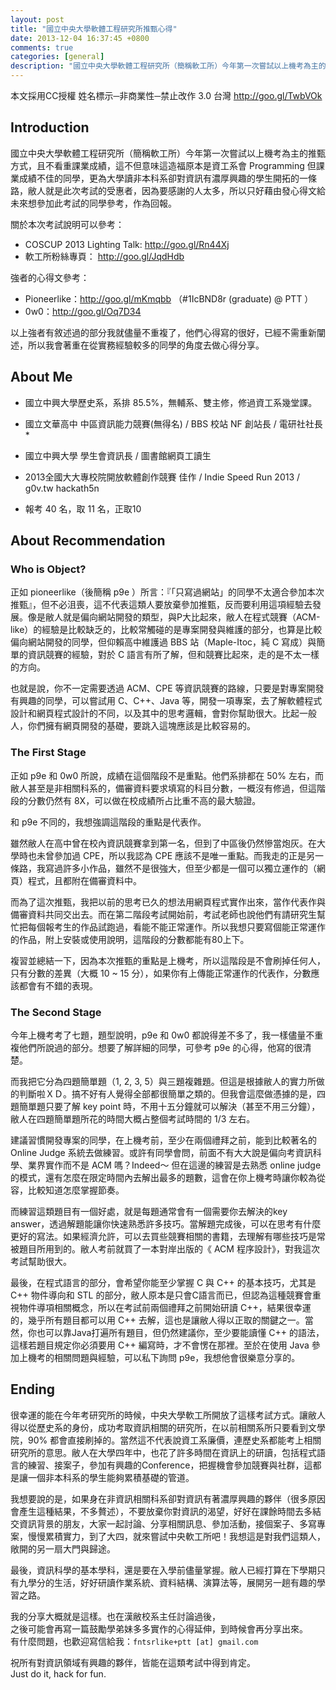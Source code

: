 ```yaml
---
layout: post
title: "國立中央大學軟體工程研究所推甄心得"
date: 2013-12-04 16:37:45 +0800
comments: true
categories: [general]
description: "國立中央大學軟體工程研究所（簡稱軟工所）今年第一次嘗試以上機考為主的推甄方式，且不看重課業成績，這不但意味這造福原本是資工系會 Programming 但課業成績不佳的同學，更為大學讀非本科系卻對資訊有濃厚興趣的學生開拓的一條路，敝人就是此次考試的受惠者，因為要感謝的人太多，所以只好藉由發心得文給未來想參加此考試的同學參考，作為回報。"
---
```


本文採用CC授權 姓名標示─非商業性─禁止改作 3.0 台灣  http://goo.gl/TwbVOk

## Introduction

國立中央大學軟體工程研究所（簡稱軟工所）今年第一次嘗試以上機考為主的推甄方式，且不看重課業成績，這不但意味這造福原本是資工系會 Programming 但課業成績不佳的同學，更為大學讀非本科系卻對資訊有濃厚興趣的學生開拓的一條路，敝人就是此次考試的受惠者，因為要感謝的人太多，所以只好藉由發心得文給未來想參加此考試的同學參考，作為回報。

關於本次考試說明可以參考：

* COSCUP 2013 Lighting Talk: http://goo.gl/Rn44Xj
* 軟工所粉絲專頁： http://goo.gl/JqdHdb

強者的心得文參考：

* Pioneerlike：http://goo.gl/mKmqbb （#1IcBND8r (graduate) @ PTT ）
* 0w0：http://goo.gl/Oq7D34

以上強者有敘述過的部分我就儘量不重複了，他們心得寫的很好，已經不需重新闡述，所以我會著重在從實務經驗較多的同學的角度去做心得分享。

<!-- more -->

## About Me
<span/>

* 國立中興大學歷史系，系排 85.5%，無輔系、雙主修，修過資工系幾堂課。
* 國立文華高中 中區資訊能力競賽(無得名) / BBS 校站 NF 創站長 / 電研社社長 *
* 國立中興大學 學生會資訊長 / 圖書館網頁工讀生
* 2013全國⼤大專校院開放軟體創作競賽 佳作 / Indie Speed Run 2013 / g0v.tw hackath5n

* 報考 40 名，取 11 名，正取10

## About Recommendation

### Who is Object?

正如 pioneerlike（後簡稱 p9e ）所言：『「只寫過網站」的同學不太適合參加本次推甄』，但不必沮喪，這不代表這類人要放棄參加推甄，反而要利用這項經驗去發展。像是敝人就是偏向網站開發的類型，與P大比起來，敝人在程式競賽（ACM-like）的經驗是比較缺乏的，比較常觸碰的是專案開發與維護的部分，也算是比較偏向網站開發的同學，但仰賴高中維護過 BBS 站（Maple-Itoc，純 C 寫成）與簡單的資訊競賽的經驗，對於 C 語言有所了解，但和競賽比起來，走的是不太一樣的方向。

也就是說，你不一定需要透過 ACM、CPE 等資訊競賽的路線，只要是對專案開發有興趣的同學，可以嘗試用 C、C++、Java 等，開發一項專案，去了解軟體程式設計和網頁程式設計的不同，以及其中的思考邏輯，會對你幫助很大。比起一般人，你們擁有網頁開發的基礎，要跳入這塊應該是比較容易的。

### The First Stage

正如 p9e 和 0w0 所說，成績在這個階段不是重點。他們系排都在 50% 左右，而敝人甚至是非相關科系的，備審資料要求填寫的科目分數，一概沒有修過，但這階段的分數仍然有 8X，可以做在校成績所占比重不高的最大驗證。

和 p9e 不同的，我想強調這階段的重點是代表作。

雖然敝人在高中曾在校內資訊競賽拿到第一名，但到了中區後仍然慘當炮灰。在大學時也未曾參加過 CPE，所以我認為 CPE 應該不是唯一重點。而我走的正是另一條路，我寫過許多小作品，雖然不是很強大，但至少都是一個可以獨立運作的（網頁）程式，且都附在備審資料中。

而為了這次推甄，我把以前的思考已久的想法用網頁程式實作出來，當作代表作與備審資料共同交出去。而在第二階段考試開始前，考試老師也說他們有請研究生幫忙把每個報考生的作品試跑過，看能不能正常運作。所以我想只要寫個能正常運作的作品，附上安裝或使用說明，這階段的分數都能有80上下。

複習並總結一下，因為本次推甄的重點是上機考，所以這階段是不會刷掉任何人，只有分數的差異（大概 10 ~ 15 分），如果你有上傳能正常運作的代表作，分數應該都會有不錯的表現。



### The Second Stage

今年上機考考了七題，題型說明，p9e 和 0w0 都說得差不多了，我一樣儘量不重複他們所說過的部分。想要了解詳細的同學，可參考 p9e 的心得，他寫的很清楚。

而我把它分為四題簡單題（1, 2, 3, 5）與三題複雜題。但這是根據敝人的實力所做的判斷啦ＸＤ。搞不好有人覺得全部都很簡單之類的。但我會這麼做憑據的是，四題簡單題只要了解 key point 時，不用十五分鐘就可以解決（甚至不用三分鐘），敝人在四題簡單題所花的時間大概占整個考試時間的 1/3 左右。

建議習慣開發專案的同學，在上機考前，至少在兩個禮拜之前，能到比較著名的 Online Judge 系統去做練習。或許有同學會問，前面不有大大說是偏向考資訊科學、業界實作而不是 ACM 嗎？Indeed～ 但在這邊的練習是去熟悉 online judge 的模式，還有怎麼在限定時間內去解出最多的題數，這會在你上機考時讓你較為從容，比較知道怎麼掌握節奏。

而練習這類題目有一個好處，就是每題通常會有一個需要你去解決的key answer，透過解題能讓你快速熟悉許多技巧。當解題完成後，可以在思考有什麼更好的寫法。如果經濟允許，可以去買些競賽相關的書籍，去理解有哪些技巧是常被題目所用到的。敝人考前就買了一本對岸出版的《 ACM 程序設計》，對我這次考試幫助很大。

最後，在程式語言的部分，會希望你能至少掌握 C 與 C++ 的基本技巧，尤其是 C++ 物件導向和 STL 的部分，敝人原本是只會C語言而已，但認為這種競賽會重視物件導項相關概念，所以在考試前兩個禮拜之前開始研讀 C++，結果很幸運的，幾乎所有題目都可以用 C++ 去解，這也是讓敝人得以正取的關鍵之一。當然，你也可以靠Java打遍所有題目，但仍然建議你，至少要能讀懂 C++ 的語法，這樣若題目規定你必須要用 C++ 編寫時，才不會愣在那裡。至於在使用 Java 參加上機考的相關問題與經驗，可以私下詢問 p9e，我想他會很樂意分享的。

## Ending

很幸運的能在今年考研究所的時候，中央大學軟工所開放了這樣考試方式。讓敝人得以從歷史系的身份，成功考取資訊相關的研究所，在以前相關系所只要看到文學院，90% 都會直接刷掉的。當然這不代表說資工系廉價，連歷史系都能考上相關研究所的意思。敝人在大學四年中，也花了許多時間在資訊上的研讀，包括程式語言的練習、接案子，參加有興趣的Conference，把握機會參加競賽與社群，這都是讓一個非本科系的學生能夠累積基礎的管道。

我想要說的是，如果身在非資訊相關科系卻對資訊有著濃厚興趣的夥伴（很多原因會產生這種結果，不多贅述），不要放棄你對資訊的渴望，好好在課餘時間去多結交資訊背景的朋友，大家一起討論、分享相關訊息、參加活動，接個案子、多寫專案，慢慢累積實力，到了大四，就來嘗試中央軟工所吧！我想這是對我們這類人，敞開的另一扇大門與歸途。

最後，資訊科學的基本學科，還是要在入學前儘量掌握。敝人已經打算在下學期只有九學分的生活，好好研讀作業系統、資料結構、演算法等，展開另一趟有趣的學習之路。

我的分享大概就是這樣。也在漢敝校系主任討論過後，<br/>
之後可能會再寫一篇鼓勵學弟妹多多實作的心得延伸，到時候會再分享出來。<br/>
有什麼問題，也歡迎寫信給我：`fntsrlike+ptt [at] gmail.com`

祝所有對資訊領域有興趣的夥伴，皆能在這類考試中得到肯定。<br/>
Just do it, hack for fun.
